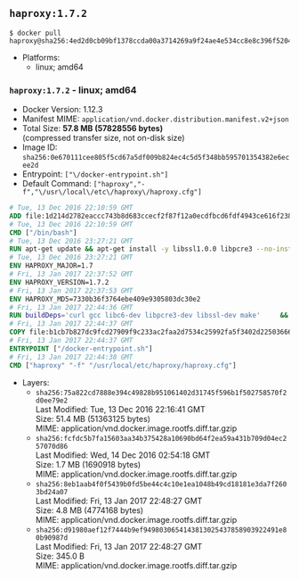 ## `haproxy:1.7.2`

```console
$ docker pull haproxy@sha256:4ed2d0cb09bf1378ccda00a3714269a9f24ae4e534cc8e8c396f520400843b1e
```

-	Platforms:
	-	linux; amd64

### `haproxy:1.7.2` - linux; amd64

-	Docker Version: 1.12.3
-	Manifest MIME: `application/vnd.docker.distribution.manifest.v2+json`
-	Total Size: **57.8 MB (57828556 bytes)**  
	(compressed transfer size, not on-disk size)
-	Image ID: `sha256:0e670111cee805f5cd67a5df009b824ec4c5d5f348bb595701354382e6ecee2d`
-	Entrypoint: `["\/docker-entrypoint.sh"]`
-	Default Command: `["haproxy","-f","\/usr\/local\/etc\/haproxy\/haproxy.cfg"]`

```dockerfile
# Tue, 13 Dec 2016 22:10:59 GMT
ADD file:1d214d2782eaccc743b8d683ccecf2f87f12a0ecdfbcd6fdf4943ce616f23870 in / 
# Tue, 13 Dec 2016 22:10:59 GMT
CMD ["/bin/bash"]
# Tue, 13 Dec 2016 23:27:21 GMT
RUN apt-get update && apt-get install -y libssl1.0.0 libpcre3 --no-install-recommends && rm -rf /var/lib/apt/lists/*
# Tue, 13 Dec 2016 23:27:21 GMT
ENV HAPROXY_MAJOR=1.7
# Fri, 13 Jan 2017 22:37:52 GMT
ENV HAPROXY_VERSION=1.7.2
# Fri, 13 Jan 2017 22:37:53 GMT
ENV HAPROXY_MD5=7330b36f3764ebe409e9305803dc30e2
# Fri, 13 Jan 2017 22:44:36 GMT
RUN buildDeps='curl gcc libc6-dev libpcre3-dev libssl-dev make' 	&& set -x 	&& apt-get update && apt-get install -y $buildDeps --no-install-recommends && rm -rf /var/lib/apt/lists/* 	&& curl -SL "http://www.haproxy.org/download/${HAPROXY_MAJOR}/src/haproxy-${HAPROXY_VERSION}.tar.gz" -o haproxy.tar.gz 	&& echo "${HAPROXY_MD5}  haproxy.tar.gz" | md5sum -c 	&& mkdir -p /usr/src/haproxy 	&& tar -xzf haproxy.tar.gz -C /usr/src/haproxy --strip-components=1 	&& rm haproxy.tar.gz 	&& make -C /usr/src/haproxy 		TARGET=linux2628 		USE_PCRE=1 PCREDIR= 		USE_OPENSSL=1 		USE_ZLIB=1 		all 		install-bin 	&& mkdir -p /usr/local/etc/haproxy 	&& cp -R /usr/src/haproxy/examples/errorfiles /usr/local/etc/haproxy/errors 	&& rm -rf /usr/src/haproxy 	&& apt-get purge -y --auto-remove $buildDeps
# Fri, 13 Jan 2017 22:44:37 GMT
COPY file:b1cb7b827dc9fcd27909f9c233ac2faa2d7534c25992fa5f3402d22503666d6d in / 
# Fri, 13 Jan 2017 22:44:37 GMT
ENTRYPOINT ["/docker-entrypoint.sh"]
# Fri, 13 Jan 2017 22:44:38 GMT
CMD ["haproxy" "-f" "/usr/local/etc/haproxy/haproxy.cfg"]
```

-	Layers:
	-	`sha256:75a822cd7888e394c49828b951061402d31745f596b1f502758570f2d0ee79e2`  
		Last Modified: Tue, 13 Dec 2016 22:16:41 GMT  
		Size: 51.4 MB (51363125 bytes)  
		MIME: application/vnd.docker.image.rootfs.diff.tar.gzip
	-	`sha256:fcfdc5b7fa15603aa34b375428a10690bd64f2ea59a431b709d04ec257070d86`  
		Last Modified: Wed, 14 Dec 2016 02:54:18 GMT  
		Size: 1.7 MB (1690918 bytes)  
		MIME: application/vnd.docker.image.rootfs.diff.tar.gzip
	-	`sha256:8eb1aab4f0f5439b0fd5be44c4c10e1ea1048b49cd18181e3da7f2603bd24a07`  
		Last Modified: Fri, 13 Jan 2017 22:48:27 GMT  
		Size: 4.8 MB (4774168 bytes)  
		MIME: application/vnd.docker.image.rootfs.diff.tar.gzip
	-	`sha256:d91980aef12f7444b9ef9498030654143813025437858903922491e80b90987d`  
		Last Modified: Fri, 13 Jan 2017 22:48:27 GMT  
		Size: 345.0 B  
		MIME: application/vnd.docker.image.rootfs.diff.tar.gzip
